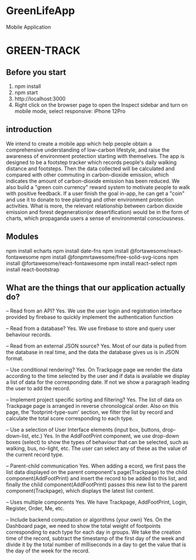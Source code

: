 # GreenLifeApp
Mobile Application
# GREEN-TRACK

## Before you start
1. npm install
2. npm start
3. http://localhost:3000
4. Right click on the browser page to open the Inspect sidebar and turn on mobile mode, select responsive: iPhone 12Pro

## introduction
We intend to create a mobile app which help people obtain a comprehensive understanding of low-carbon lifestyle, and raise the awareness of environment protection starting with themselves. The app is designed to be a footstep tracker which records people's daily walking distance and footsteps. Then the data collected will be calculated and compared with other commuting in carbon-dioxide emission, which indicates the amount of carbon-dioxide emission has been reduced. We also build a "green coin currency" reward system to motivate people to walk with positive feedback. If a user finish the goal in-app, he can get a "coin" and use it to donate to tree planting and other environment protection activities. What is more, the relevant relationship between carbon dioxide emission and forest degeneration(or desertification) would be in the form of charts, which propaganda users a sense of environmental consciousness.

## Modules
npm install echarts
npm install date-fns
npm install @fortawesome/react-fontawesome
npm install @fonpmrtawesome/free-solid-svg-icons
npm install @fortawesome/react-fontawesome
npm install react-select
npm install react-bootstrap

## What are the things that our application actually do?
– Read from an API? 
     Yes. We use the user login and registration interface provided by firebase to quickly implement the authentication function

– Read from a database? 
    Yes. We use firebase to store and query user behaviour records.

– Read from an external JSON source?
    Yes. Most of our data is pulled from the database in real time, and the data the database gives us is in JSON format.

– Use conditional rendering?
    Yes. On Trackpage page we render the data according to the time selected by the user and if data is available we display a list of data for the corresponding date. If not we show a paragraph leading the user to add the record.

– Implement project specific sorting and filtering?
    Yes. The list of data on Trackpage page is arranged in reverse chronological order.
    Also on this page, the 'footprint-type-sum' section, we filter the list by record and calculate the total score corresponding to each type.

– Use a selection of User Interface elements (input box, buttons, drop-down-list, etc.)
    Yes. In the AddFootPrint component, we use drop-down boxes (select) to show the types of behaviour that can be selected, such as walking, bus, no-light, etc. The user can select any of these as the value of the current record type.

– Parent-child communication
    Yes. When adding a ecord, we first pass the list data displayed on the parent component's page(Trackpage) to the child component(AddFootPrint) and insert the record to be added to this list, and finally the child component(AddFootPrint) passes this new list to the parent component(Trackpage), which displays the latest list content.

– Uses multiple components
    Yes. We have Trackpage, AddFootPrint, Login, Register, Order, Me, etc.

– Include backend computation or algorithms (your own)
    Yes. On the Dashboard page, we need to show the total weight of footpoints corresponding to each type for each day in groups. We take the creation time of the record, subtract the timestamp of the first day of the week and divide it by the total number of milliseconds in a day to get the value that is the day of the week for the record.
